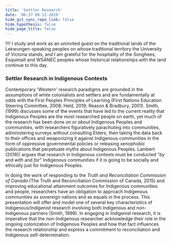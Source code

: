 ```yaml
---
title: 'Settler Research'
date: '06:37 09-12-2019'
hide_git_sync_repo_link: false
hide_hypothesis: false
hide_page_title: false
---
```


!!!! I study and work as an uninvited guest on the traditional lands of the Lekwungen-speaking peoples on whose traditional territory the University of Victoria stands, and I am grateful for the hospitality of the Songhees, Esquimalt and WSÁNEĆ peoples whose historical relationships with the land continue to this day.



### Settler Research in Indigenous Contexts

Contemporary 'Western' research paradigms are grounded in the assumptions of white colonialists and settlers and are fundamentally at odds with the First Peoples Principles of Learning
(First Nations Education Steering Committee, 2008; Held, 2019; Reason & Bradbury, 2001). Smith, (1999) discusses some of the events that have led to the current reality that Indigenous Peoples are the most researched people on earth, yet much of the research has been done *on* or *about* Indigenous Peoples and communities, with researchers figuratively parachuting into communities, administering surveys without consulting Elders, then taking the data back to their offices and weaponizing it against Indigenous communities in the form of oppressive governmental policies or releasing xenophobic publications that perpetuate myths about Indigenous Peoples. Lambert (2018)) argues that research in Indigenous contexts must be conducted "*by* and *with* and *for*" Indigenous communities if it is going to be socially and ethically just for Indigenous Peoples.

In doing the work of responding to the *Truth and Reconciliation Commission of Canada* (The Truth and Reconciliation Commission of Canada, 2015) and improving educational attainment outcomes for Indigenous communities and people, researchers have an obligation to approach Indigenous communities as sovereign nations and as equals in the process. This presentation will offer and model one of several key characteristics of Indigenous/Indigenist research involving both Indigenous and non-Indigenous partners (Smith, 1999). In engaging in Indigenist research, it is imperative that the non-Indigenous researcher acknowledge their role in the ongoing colonization of Indigenous Peoples and how that fact influences the research relationship and express a commitment to reconciliation and Indigenous self-determination.

